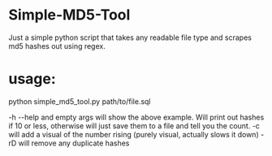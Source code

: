 # Simple-MD5-Tool
Just a simple python script that takes any readable file type and scrapes md5 hashes out using regex.

# usage:
python simple_md5_tool.py path/to/file.sql

-h --help and empty args will show the above example. Will print out hashes if 10 or less, otherwise will just save them to a file and tell you the count.
-c will add a visual of the number rising (purely visual, actually slows it down)
-rD will remove any duplicate hashes
